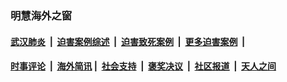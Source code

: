 
### 明慧海外之窗

####  [武汉肺炎](indexes/365.md?t=05130601) &nbsp;|&nbsp;  [迫害案例综述](indexes/328.md?t=05130601) &nbsp;|&nbsp; [迫害致死案例](indexes/277.md?t=05130601)  &nbsp;|&nbsp; [更多迫害案例](indexes/81.md?t=05130601)  &nbsp;|&nbsp; 
####  [时事评论](indexes/19.md?t=05130601) &nbsp;|&nbsp; [海外简讯](indexes/245.md?t=05130601)&nbsp;|&nbsp;  [社会支持](indexes/140.md?t=05130601) &nbsp;|&nbsp; [褒奖决议](indexes/282.md?t=05130601) &nbsp;|&nbsp; [社区报道](indexes/91.md?t=05130601)  &nbsp;|&nbsp; [天人之间](indexes/78.md?t=05130601) 

